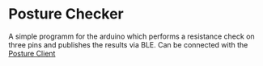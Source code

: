 # Posture Checker

A simple programm for the arduino which performs a resistance check on three pins and publishes the results via BLE.
Can be connected with the [Posture Client](https://github.com/TheSlimvReal/posture-client)